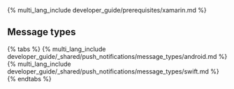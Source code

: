 {% multi_lang_include developer_guide/prerequisites/xamarin.md %}

## Message types

{% tabs %}
{% multi_lang_include developer_guide/_shared/push_notifications/message_types/android.md %}
{% multi_lang_include developer_guide/_shared/push_notifications/message_types/swift.md %}
{% endtabs %}
